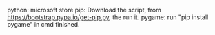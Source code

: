python: microsoft store
pip: Download the script, from https://bootstrap.pypa.io/get-pip.py, the run it.
pygame: run "pip install pygame" in cmd
finished.
